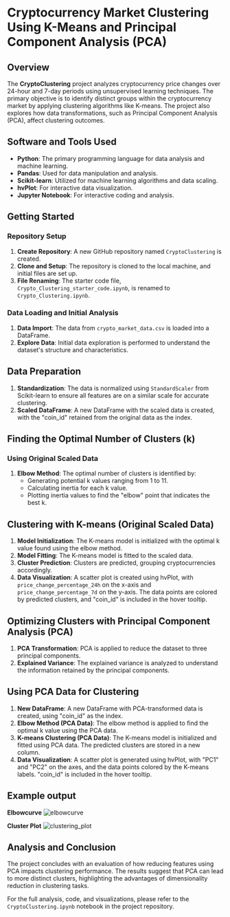 # Cryptocurrency Market Clustering Using K-Means and Principal Component Analysis (PCA)


## Overview
The **CryptoClustering** project analyzes cryptocurrency price changes over 24-hour and 7-day periods using unsupervised learning techniques. The primary objective is to identify distinct groups within the cryptocurrency market by applying clustering algorithms like K-means. The project also explores how data transformations, such as Principal Component Analysis (PCA), affect clustering outcomes.

## Software and Tools Used
- **Python**: The primary programming language for data analysis and machine learning.
- **Pandas**: Used for data manipulation and analysis.
- **Scikit-learn**: Utilized for machine learning algorithms and data scaling.
- **hvPlot**: For interactive data visualization.
- **Jupyter Notebook**: For interactive coding and analysis.

## Getting Started

### Repository Setup
1. **Create Repository**: A new GitHub repository named `CryptoClustering` is created.
2. **Clone and Setup**: The repository is cloned to the local machine, and initial files are set up.
3. **File Renaming**: The starter code file, `Crypto_Clustering_starter_code.ipynb`, is renamed to `Crypto_Clustering.ipynb`.

### Data Loading and Initial Analysis
1. **Data Import**: The data from `crypto_market_data.csv` is loaded into a DataFrame.
2. **Explore Data**: Initial data exploration is performed to understand the dataset's structure and characteristics.

## Data Preparation
1. **Standardization**: The data is normalized using `StandardScaler` from Scikit-learn to ensure all features are on a similar scale for accurate clustering.
2. **Scaled DataFrame**: A new DataFrame with the scaled data is created, with the "coin_id" retained from the original data as the index.

## Finding the Optimal Number of Clusters (k)

### Using Original Scaled Data
1. **Elbow Method**: The optimal number of clusters is identified by:
   - Generating potential k values ranging from 1 to 11.
   - Calculating inertia for each k value.
   - Plotting inertia values to find the "elbow" point that indicates the best k.

## Clustering with K-means (Original Scaled Data)
1. **Model Initialization**: The K-means model is initialized with the optimal k value found using the elbow method.
2. **Model Fitting**: The K-means model is fitted to the scaled data.
3. **Cluster Prediction**: Clusters are predicted, grouping cryptocurrencies accordingly.
4. **Data Visualization**: A scatter plot is created using hvPlot, with `price_change_percentage_24h` on the x-axis and `price_change_percentage_7d` on the y-axis. The data points are colored by predicted clusters, and "coin_id" is included in the hover tooltip.

## Optimizing Clusters with Principal Component Analysis (PCA)
1. **PCA Transformation**: PCA is applied to reduce the dataset to three principal components.
2. **Explained Variance**: The explained variance is analyzed to understand the information retained by the principal components.

## Using PCA Data for Clustering
1. **New DataFrame**: A new DataFrame with PCA-transformed data is created, using "coin_id" as the index.
2. **Elbow Method (PCA Data)**: The elbow method is applied to find the optimal k value using the PCA data.
3. **K-means Clustering (PCA Data)**: The K-means model is initialized and fitted using PCA data. The predicted clusters are stored in a new column.
4. **Data Visualization**: A scatter plot is generated using hvPlot, with "PC1" and "PC2" on the axes, and the data points colored by the K-means labels. "coin_id" is included in the hover tooltip.

## Example output

**Elbowcurve**
![elbowcurve](https://github.com/user-attachments/assets/ef837e45-566f-4b62-9bc3-fcf6b9fb5c3b)


**Cluster Plot**
![clustering_plot](https://github.com/user-attachments/assets/3e4c8608-79a5-4212-a263-495dea208fa0)



## Analysis and Conclusion
The project concludes with an evaluation of how reducing features using PCA impacts clustering performance. The results suggest that PCA can lead to more distinct clusters, highlighting the advantages of dimensionality reduction in clustering tasks.

For the full analysis, code, and visualizations, please refer to the `CryptoClustering.ipynb` notebook in the project repository.

